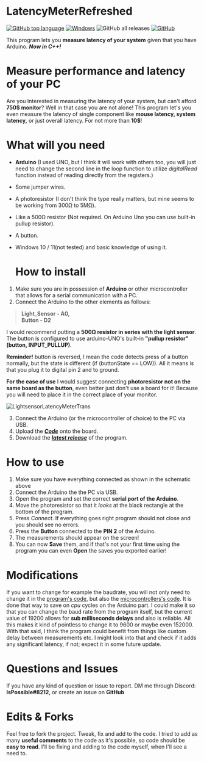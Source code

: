 # LatencyMeterRefreshed

[![GitHub top language](https://img.shields.io/github/languages/top/AndyFilter/LatencyMeterRefreshed.svg)](https://en.wikipedia.org/wiki/C%2B%2B)  [![Windows](https://img.shields.io/badge/platform-Windows-0078d7.svg)](https://en.wikipedia.org/wiki/Microsoft_Windows) ![GitHub all releases](https://img.shields.io/github/downloads/AndyFilter/LatencyMeterRefreshed/total.svg) [![GitHub](https://img.shields.io/github/license/AndyFilter/LatencyMeterRefreshed.svg)](https://github.com/AndyFilter/LatencyMeterRefreshed/blob/main/LICENSE) 

This program lets you **measure latency of your system** given that you have Arduino. ***Now in C++!***

# Measure performance and latency of your PC

Are you Interested in measuring the latency of your system, but can't afford **750\$ monitor**? Well in that case you are not alone! This program let's you even measure the latency of single component like **mouse latency, system latency,** or just overall latency. For not more than **10$**!

# What will you need

- **Arduino** (I used UNO, but I think it will work with others too, you will just need to change the second line in the loop function to utilize *digitalRead* function instead of reading directly from the registers.)
- Some jumper wires.
- A photoresistor (I don't think the type really matters, but mine seems to be working from 300Ω to 5MΩ).
- Like a 500Ω resistor (Not required. On Arduino Uno you can use built-in pullup resistor).
- A button.
- Windows 10 / 11(not tested) and basic knowledge of using it.
  
  # How to install
1. Make sure you are in possession of **Arduino** or other microcontroller that allows for a serial communication with a PC.
2. Connect the Arduino to the other elements as follows:

> **Light_Sensor - A0,**  
> **Button - D2**

I would recommend putting a **500Ω resistor in series with the light sensor**. The button is configured to use arduino-UNO's built-in **"pullup resistor" (button, INPUT_PULLUP)**.

**Reminder!** button is reversed, I mean the code detects press of a button normally, but the state is different (if (buttonState == LOW)). All it means is that you plug it to digital pin 2 and to ground.

**For the ease of use** I would suggest connecting **photoresistor not on the same board as the button**, even better just don't use a board for it! Because you will need to place it in the correct place of your monitor.

![LightsensorLatencyMeterTrans](https://user-images.githubusercontent.com/69699046/185306683-2e72f948-9c60-44e9-89dd-4bbfdb6eaaa6.png)

3. Connect the Arduino (or the microcontroller of choice) to the PC via USB.
4. Upload the [***Code***](https://github.com/AndyFilter/LatencyMeterRefreshed/blob/main/Arduino/SystemLatencyMeter.ino) onto the board.
5. Download the [***latest release***](github.com/AndyFilter/LatencyMeterRefreshed/releases/latest) of the program.

# How to use

1. Make sure you have everything connected as shown in the schematic above
2. Connect the Arduino the the PC via USB.
3. Open the program and set the correct **serial port of the Arduino**.
4. Move the photoresistor so that it *looks* at the black rectangle at the bottom of the program.
5. Press *Connect*. If everything goes right program should not close and you should see no errors.
6. Press the **Button** connected to the **PIN 2** of the Arduino.
7. The measurements should appear on the screen!
8. You can now **Save** them, and if that's not your first time using the program you can even **Open** the saves you exported earlier!

# Modifications

If you want to change for example the baudrate, you will not only need to change it in the [program's code](https://github.com/AndyFilter/LatencyMeterRefreshed/blob/4fecf90172a97df74cab3bb14bb9c1e6ab2867e5/serial.cpp#L8), but also the [microcontrollers's code](https://github.com/AndyFilter/LatencyMeterRefreshed/blob/0945cbe56f871165e6b8501b31337c465c417033/Arduino/SystemLatencyMeter.ino#L13). It is done that way to save on *cpu* cycles on the Arduino part. I could make it so that you can change the baud rate from the program itself, but the current value of 19200 allows for **sub milliseconds delays** and also is reliable. All this makes it kind of pointless to change it to 9600 or maybe even 152000. With that said, I think the program could benefit from things like custom delay between measurements etc. I might look into that and check if it adds any significant latency, if not; expect it in some future update.

# Questions and Issues

If you have any kind of question or issue to report. DM me through Discord: **IsPossible#8212**, or create an issue on **GitHub**

# Edits & Forks

Feel free to fork the project. Tweak, fix and add to the code. I tried to add as many **useful comments** to the code as it's possible, so code should be **easy to read**.
I'll be fixing and adding to the code myself, when I'll see a need to.


